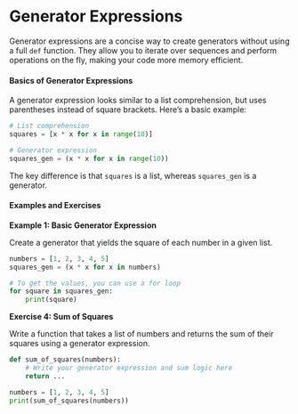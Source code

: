 # **Generator Expressions**

Generator expressions are a concise way to create generators without using a full `def` function. They allow you to iterate over sequences and perform operations on the fly, making your code more memory efficient.

#### **Basics of Generator Expressions**

A generator expression looks similar to a list comprehension, but uses parentheses instead of square brackets. Here’s a basic example:

```python
# List comprehension
squares = [x * x for x in range(10)]

# Generator expression
squares_gen = (x * x for x in range(10))
```

The key difference is that `squares` is a list, whereas `squares_gen` is a generator.

#### **Examples and Exercises**

**Example 1: Basic Generator Expression**

Create a generator that yields the square of each number in a given list.

```python
numbers = [1, 2, 3, 4, 5]
squares_gen = (x * x for x in numbers)

# To get the values, you can use a for loop
for square in squares_gen:
    print(square)
```





**Exercise 4: Sum of Squares**

Write a function that takes a list of numbers and returns the sum of their squares using a generator expression.

```python
def sum_of_squares(numbers):
    # Write your generator expression and sum logic here
    return ...

numbers = [1, 2, 3, 4, 5]
print(sum_of_squares(numbers))
```
